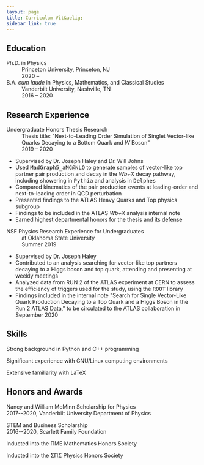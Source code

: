 ```yaml
---
layout: page
title: Curriculum Vit&aelig;
sidebar_link: true
---
```


## Education
<dl>
  <dt>Ph.D. in Physics</dt>
  <dd>Princeton University, Princeton, NJ<br> 2020 &ndash;</dd>

  <dt>B.A. <em>cum laude</em> in Physics, Mathematics, and Classical Studies</dt>
  <dd>Vanderbilt University, Nashville, TN <br> 2016 &ndash; 2020</dd>
</dl>

## Research Experience
<dl>
  <dt>Undergraduate Honors Thesis Research</dt>
  <dd>Thesis title: "Next-to-Leading Order Simulation of Singlet Vector-like Quarks Decaying to a Bottom Quark and <em>W</em> Boson" <br> 2019 &ndash; 2020</dd>
</dl>
<div class="message">
<ul>
  <li> Supervised by Dr.&nbsp;Joseph Haley and Dr.&nbsp;Will Johns </li>
 <li> Used <tt>MadGraph5_aMC@NLO</tt> to generate samples of vector-like top partner pair production and decay in the <em>Wb+X</em> decay pathway, including showering in <tt>Pythia</tt> and analysis in <tt>Delphes</tt> </li>
 <li> Compared kinematics of the pair production events at leading-order and next-to-leading order in QCD perturbation</li>
 <li> Presented findings to the ATLAS Heavy Quarks and Top physics subgroup</li>
 <li> Findings to be included in the ATLAS <em>Wb+X</em> analysis internal note</li>
 <li> Earned highest departmental honors for the thesis and its defense</li>
</ul>
</div>

<dl>
  <dt>NSF Physics Research Experience for Undergraduates</dt>
  <dd>at Oklahoma State University <br> Summer 2019</dd>
</dl>
<div class="message">
<ul>
  <li> Supervised by Dr.&nbsp;Joseph Haley </li>
  <li> Contributed to an analysis searching for vector-like top partners decaying to a Higgs boson and top quark, attending and presenting at weekly meetings </li>
  <li> Analyzed data from RUN 2 of the ATLAS experiment at CERN to assess the efficiency of triggers used for the study, using the <tt>ROOT</tt> library </li>
  <li> Findings included in the internal note "Search for Single Vector-Like Quark Production Decaying to a Top Quark and a Higgs Boson in the Run 2 ATLAS Data," to be circulated to the ATLAS collaboration in September 2020</li>
</ul>
</div>

## Skills
Strong background in Python and C++ programming  

Significant experience with GNU/Linux computing environments  

Extensive familiarity with LaTeX

## Honors and Awards
Nancy and William McMinn Scholarship for Physics  
2017--2020, Vanderbilt University Department of Physics

STEM and Business Scholarship  
2016--2020, Scarlett Family Foundation

Inducted into the ΠΜΕ Mathematics Honors Society

Inducted into the ΣΠΣ Physics Honors Society